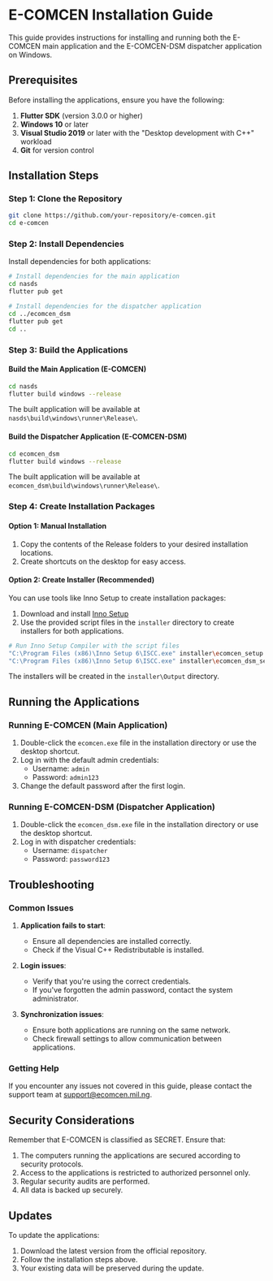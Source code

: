 # E-COMCEN Installation Guide

This guide provides instructions for installing and running both the E-COMCEN main application and the E-COMCEN-DSM dispatcher application on Windows.

## Prerequisites

Before installing the applications, ensure you have the following:

1. **Flutter SDK** (version 3.0.0 or higher)
2. **Windows 10** or later
3. **Visual Studio 2019** or later with the "Desktop development with C++" workload
4. **Git** for version control

## Installation Steps

### Step 1: Clone the Repository

```bash
git clone https://github.com/your-repository/e-comcen.git
cd e-comcen
```

### Step 2: Install Dependencies

Install dependencies for both applications:

```bash
# Install dependencies for the main application
cd nasds
flutter pub get

# Install dependencies for the dispatcher application
cd ../ecomcen_dsm
flutter pub get
cd ..
```

### Step 3: Build the Applications

#### Build the Main Application (E-COMCEN)

```bash
cd nasds
flutter build windows --release
```

The built application will be available at `nasds\build\windows\runner\Release\`.

#### Build the Dispatcher Application (E-COMCEN-DSM)

```bash
cd ecomcen_dsm
flutter build windows --release
```

The built application will be available at `ecomcen_dsm\build\windows\runner\Release\`.

### Step 4: Create Installation Packages

#### Option 1: Manual Installation

1. Copy the contents of the Release folders to your desired installation locations.
2. Create shortcuts on the desktop for easy access.

#### Option 2: Create Installer (Recommended)

You can use tools like Inno Setup to create installation packages:

1. Download and install [Inno Setup](https://jrsoftware.org/isdl.php)
2. Use the provided script files in the `installer` directory to create installers for both applications.

```bash
# Run Inno Setup Compiler with the script files
"C:\Program Files (x86)\Inno Setup 6\ISCC.exe" installer\ecomcen_setup.iss
"C:\Program Files (x86)\Inno Setup 6\ISCC.exe" installer\ecomcen_dsm_setup.iss
```

The installers will be created in the `installer\Output` directory.

## Running the Applications

### Running E-COMCEN (Main Application)

1. Double-click the `ecomcen.exe` file in the installation directory or use the desktop shortcut.
2. Log in with the default admin credentials:
   - Username: `admin`
   - Password: `admin123`
3. Change the default password after the first login.

### Running E-COMCEN-DSM (Dispatcher Application)

1. Double-click the `ecomcen_dsm.exe` file in the installation directory or use the desktop shortcut.
2. Log in with dispatcher credentials:
   - Username: `dispatcher`
   - Password: `password123`

## Troubleshooting

### Common Issues

1. **Application fails to start**:
   - Ensure all dependencies are installed correctly.
   - Check if the Visual C++ Redistributable is installed.

2. **Login issues**:
   - Verify that you're using the correct credentials.
   - If you've forgotten the admin password, contact the system administrator.

3. **Synchronization issues**:
   - Ensure both applications are running on the same network.
   - Check firewall settings to allow communication between applications.

### Getting Help

If you encounter any issues not covered in this guide, please contact the support team at support@ecomcen.mil.ng.

## Security Considerations

Remember that E-COMCEN is classified as SECRET. Ensure that:

1. The computers running the applications are secured according to security protocols.
2. Access to the applications is restricted to authorized personnel only.
3. Regular security audits are performed.
4. All data is backed up securely.

## Updates

To update the applications:

1. Download the latest version from the official repository.
2. Follow the installation steps above.
3. Your existing data will be preserved during the update.
